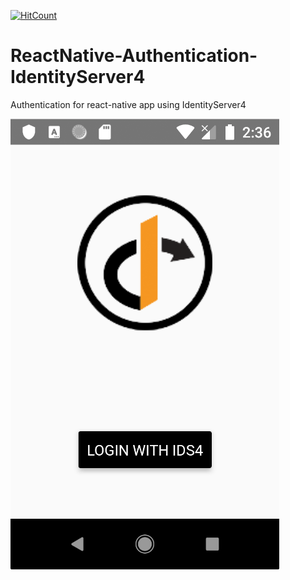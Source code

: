 [![HitCount](http://hits.dwyl.io/Chitova263/ReactNative-Authentication-IdentityServer4.svg)](http://hits.dwyl.io/Chitova263/ReactNative-Authentication-IdentityServer4)

# ReactNative-Authentication-IdentityServer4
Authentication for react-native app using IdentityServer4

![image](Screenshots/Login.png)

